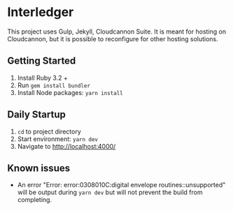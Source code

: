 # Interledger

This project uses Gulp, Jekyll, Cloudcannon Suite. It is meant for hosting on Cloudcannon, but it is possible to reconfigure for other hosting solutions.

## Getting Started ##
1. Install Ruby 3.2 +
2. Run `gem install bundler`
3. Install Node packages: `yarn install`

## Daily Startup ##
1. `cd` to project directory
2. Start environment: `yarn dev`
3. Navigate to [http://localhost:4000/](http://localhost:4000/)

## Known issues ##

- An error "Error: error:0308010C:digital envelope routines::unsupported" will be output during `yarn dev` but will not prevent the build from completing.
